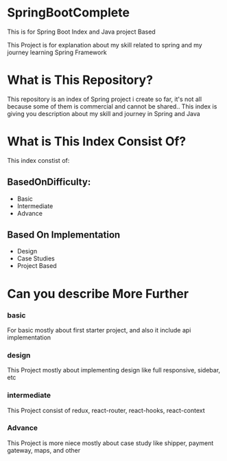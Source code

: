 # SpringBootComplete
This is for Spring Boot Index and Java project Based


This Project is for explanation about my skill related to spring and my journey learning Spring Framework



# What is This Repository?

This repository is an index of Spring project i create so far, it's not all because some of them is commercial and cannot be shared.. 
This index is giving you description about my skill and journey in Spring and Java


# What is This Index Consist Of?

This index constist of:
## BasedOnDifficulty:
<ul>
<li>Basic</li>
<li>Intermediate</li>
<li>Advance</li>
</ul>

## Based On Implementation
<ul>
<li>Design</li>
<li>Case Studies</li>
<li>Project Based</li>
</ul>


# Can you describe More Further

### basic

For basic mostly about first starter project, and also it include api implementation


### design

This Project mostly about implementing design like full responsive, sidebar, etc


### intermediate

This Project consist of redux,  react-router, react-hooks, react-context

### Advance

This Project is more niece mostly about case study like shipper, payment gateway, maps, and other

